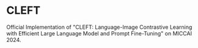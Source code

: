 # CLEFT
Official Implementation of "CLEFT: Language-Image Contrastive Learning with Efficient Large Language Model and Prompt Fine-Tuning" on MICCAI 2024.
